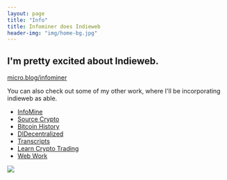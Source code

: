 ```yaml
---
layout: page
title: "Info"
title: Infominer does Indieweb
header-img: "img/home-bg.jpg"
---
```


## I'm pretty excited about Indieweb.

<a href="https://micro.blog/infominer" rel="me">micro.blog/infominer</a>


You can also check out some of my other work, where I'll be incorporating indieweb as able.

* [InfoMine](https://infominer.id)
* [Source Crypto](https://infominer.id/SourceCrypto)
* [Bitcoin History](https://infominer.id/bitcoin-history)
* [DIDecentralized](https://infominer.id/DIDecentralized)
* [Transcripts](https://infomienr.id/transcripts)
* [Learn Crypto Trading](https://infominer.id/learn-crypto-trading)
* [Web Work](https://infomienr.id/web-work)

[![](https://imgur.com/NgEKu1x.png)](https://github.com/infominer33)
